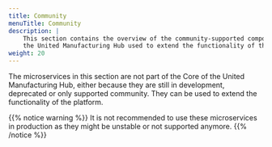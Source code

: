 ```yaml
---
title: Community
menuTitle: Community
description: |
    This section contains the overview of the community-supported components of
    the United Manufacturing Hub used to extend the functionality of the platform.
weight: 20
---
```


The microservices in this section are not part of the Core of the United
Manufacturing Hub, either because they are still in development, deprecated or
only supported community. They can be used to extend the functionality of the
platform.

{{% notice warning %}}
It is not recommended to use these microservices in production as they might be
unstable or not supported anymore.
{{% /notice %}}
